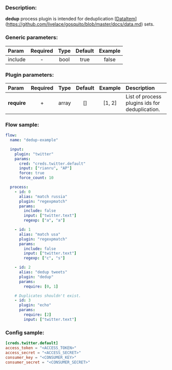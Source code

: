 ### Description:

**dedup** process plugin is intended for deduplication
[[DataItem](https://github.com/livelace/gosquito/blob/master/docs/data.md)](https://github.com/livelace/gosquito/blob/master/docs/data.md) sets.


### Generic parameters:

| Param   | Required | Type | Default | Example |
|:--------|:--------:|:----:|:-------:|:-------:|
| include |    -     | bool |  true   |  false  |


### Plugin parameters:

| Param       | Required | Type  | Default | Example | Description                                    |
|:------------|:--------:|:-----:|:-------:|:-------:|:-----------------------------------------------|
| **require** |    +     | array |   []    | [1, 2]  | List of process plugins ids for deduplication. |


### Flow sample:

```yaml
flow:
  name: "dedup-example"

  input:
    plugin: "twitter"
    params:
      cred: "creds.twitter.default"
      input: ["rianru", "AP"]
      force: true
      force_count: 10

  process:
    - id: 0
      alias: "match russia"
      plugin: "regexpmatch"
      params:
        include: false
        input: ["twitter.text"]
        regexp: ["а", "a"]

    - id: 1
      alias: "match usa"
      plugin: "regexpmatch"
      params:
        include: false
        input: ["twitter.text"]
        regexp: ["с", "s"]

    - id: 2
      alias: "dedup tweets"
      plugin: "dedup"
      params:
        require: [0, 1]

    # Duplicates shouldn't exist.
    - id: 3
      plugin: "echo"
      params:
        require: [2]
        input: ["twitter.text"]
```

### Config sample:

```toml
[creds.twitter.default]
access_token = "<ACCESS_TOKEN>"
access_secret = "<ACCESS_SECRET>"
consumer_key = "<CONSUMER_KEY>"
consumer_secret = "<CONSUMER_SECRET>"
```



